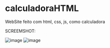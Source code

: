 # calculadoraHTML

WebSite feito com html, css, js, como calculadora

SCREEMSHOT:

![image](https://github.com/user-attachments/assets/0dd9080b-532d-4b4d-8cb4-4c4edbfd510f)
![image](https://github.com/user-attachments/assets/a2123e56-1e67-4ea9-a88f-7109f7c8e0c6)

